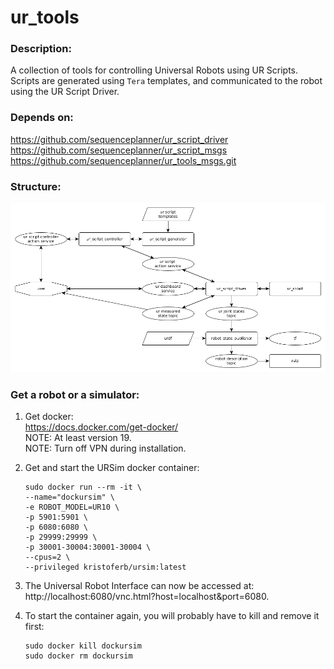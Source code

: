 # ur_tools
### Description:
A collection of tools for controlling Universal Robots using UR Scripts. Scripts are generated using `Tera` templates, and communicated to the robot using the UR Script Driver.

### Depends on:
https://github.com/sequenceplanner/ur_script_driver \
https://github.com/sequenceplanner/ur_script_msgs \
https://github.com/sequenceplanner/ur_tools_msgs.git

### Structure:
![This is an image](/images/structure.png)

### Get a robot or a simulator:

1. Get docker: \
   https://docs.docker.com/get-docker/ \
   NOTE: At least version 19.\
   NOTE: Turn off VPN during installation.
2. Get and start the URSim docker container:

   ```
   sudo docker run --rm -it \
   --name="dockursim" \
   -e ROBOT_MODEL=UR10 \
   -p 5901:5901 \
   -p 6080:6080 \
   -p 29999:29999 \
   -p 30001-30004:30001-30004 \
   --cpus=2 \
   --privileged kristoferb/ursim:latest
   ```
3. The Universal Robot Interface can now be accessed at: \
 http://localhost:6080/vnc.html?host=localhost&port=6080.
4. To start the container again, you will probably have to kill and remove it first:

   ```
   sudo docker kill dockursim
   sudo docker rm dockursim
   ```
